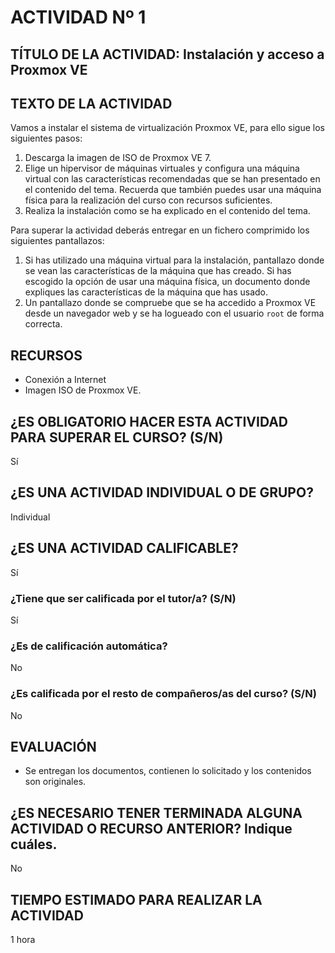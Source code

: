 # ACTIVIDAD Nº 1

## TÍTULO DE LA ACTIVIDAD: Instalación y acceso a Proxmox VE

## TEXTO DE LA ACTIVIDAD

Vamos a instalar el sistema de virtualización Proxmox VE, para ello sigue los siguientes pasos:

1. Descarga la imagen de ISO de Proxmox VE 7.
2. Elige un hipervisor de máquinas virtuales y configura una máquina virtual con las características recomendadas que se han presentado en el contenido del tema. Recuerda que también puedes usar una máquina física para la realización del curso con recursos suficientes.
3. Realiza la instalación como se ha explicado en el contenido del tema.

Para superar la actividad deberás entregar en un fichero comprimido los siguientes pantallazos:

1. Si has utilizado una máquina virtual para la instalación, pantallazo donde se vean las características de la máquina que has creado. Si has escogido la opción de usar una máquina física, un documento donde expliques las características de la máquina que has usado.
2. Un pantallazo donde se compruebe que se ha accedido a Proxmox VE desde un navegador web y se ha logueado con el usuario `root` de forma correcta.


## RECURSOS

* Conexión a Internet
* Imagen ISO de Proxmox VE. 

## ¿ES OBLIGATORIO HACER ESTA ACTIVIDAD PARA SUPERAR EL CURSO? (S/N)

Sí

## ¿ES UNA ACTIVIDAD INDIVIDUAL O DE GRUPO?

Individual

## ¿ES UNA ACTIVIDAD CALIFICABLE?

Sí

### ¿Tiene que ser calificada por el tutor/a? (S/N)

Sí

### ¿Es de calificación automática?

No

### ¿Es calificada por el resto de compañeros/as del curso? (S/N)

No

## EVALUACIÓN

* Se entregan los documentos, contienen lo solicitado y los contenidos son originales.

## ¿ES NECESARIO TENER TERMINADA ALGUNA ACTIVIDAD O RECURSO ANTERIOR? Indique cuáles.

No

## TIEMPO ESTIMADO PARA REALIZAR LA ACTIVIDAD

1 hora